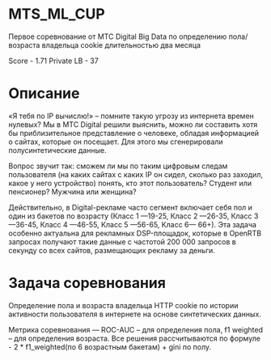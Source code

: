 # MTS_ML_CUP
Первое соревнование от МТС Digital Big Data по определению пола/возраста владельца cookie длительностью два месяца

Score - 1.71
Private LB - 37

# Описание
«Я тебя по IP вычислю!» – помните такую угрозу из интернета времен нулевых? Мы в МТС Digital решили выяснить, можно ли составить хотя бы приблизительное представление о человеке, обладая информацией о сайтах, которые он посещает. Для этого мы сгенерировали полусинтетические данные.

Вопрос звучит так: сможем ли мы по таким цифровым следам пользователя (на каких сайтах с каких IP он сидел, сколько раз заходил, какое у него устройство) понять, кто этот пользователь? Студент или пенсионер? Мужчина или женщина? 

Действительно, в Digital-рекламе часто сегмент включает себя пол и один из бакетов по возрасту (Класс 1 —19-25, Класс 2 —26-35, Класс 3 —36-45, Класс 4 —46-55, Класс 5 —56-65, Класс 6— 66+). Эта задача особенно актуальна для рекламных DSP-площадок, которые в OpenRTB запросах получают такие данные с частотой 200 000 запросов в секунду со всех сайтов, размещающих рекламу за деньги.

# Задача соревнования
Определение пола и возраста владельца HTTP cookie по истории активности пользователя в интернете на основе синтетических данных.

Метрика соревнования — ROC-AUC – для определения пола, f1 weighted – для определения возраста. Все решения рассчитываются по формуле -  2 * f1_weighted(по 6 возрастным бакетам) + gini по полу.
